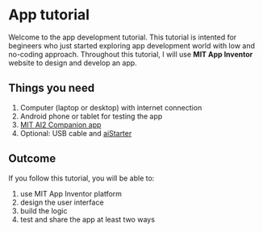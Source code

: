 # App tutorial

Welcome to the app development tutorial. This tutorial is intented for begineers who just started exploring app development world with low and no-coding approach. Throughout this tutorial, I will use **MIT App Inventor** website to design and develop an app.

## Things you need
1. Computer (laptop or desktop) with internet connection
2. Android phone or tablet for testing the app
3. [MIT AI2 Companion app](https://play.google.com/store/apps/details?id=edu.mit.appinventor.aicompanion3) 
4. Optional: USB cable and [aiStarter](https://appinventor.mit.edu/explore/ai2/setup-emulator.html)

## Outcome
If you follow this tutorial, you will be able to:
1. use MIT App Inventor platform
2. design the user interface
3. build the logic
4. test and share the app at least two ways


